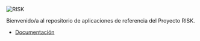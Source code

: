 ![RISK](docs/logo/logo.png)

Bienvenido/a al repositorio de aplicaciones de referencia del Proyecto RISK.

* [Documentación](https://jtsoya539.github.io/risk-apps/)
